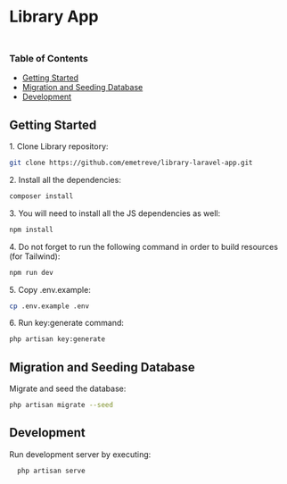 <div style="display:flex; align-items: center">
  <h1 style="position:relative; top: -6px" >Library App</h1>
</div>

### Table of Contents

-   [Getting Started](#getting-started)
-   [Migration and Seeding Database](#migration)
-   [Development](#development)

## Getting Started

1\. Clone Library repository:

```sh
git clone https://github.com/emetreve/library-laravel-app.git
```

2\. Install all the dependencies:

```sh
composer install
```

3\. You will need to install all the JS dependencies as well:

```sh
npm install
```

4\. Do not forget to run the following command in order to build resources (for Tailwind):

```sh
npm run dev
```

5\. Copy .env.example:

```sh
cp .env.example .env
```

6\. Run key:generate command:

```sh
php artisan key:generate
```

## Migration and Seeding Database

Migrate and seed the database:

```sh
php artisan migrate --seed
```

## Development

Run development server by executing:

```sh
  php artisan serve
```
